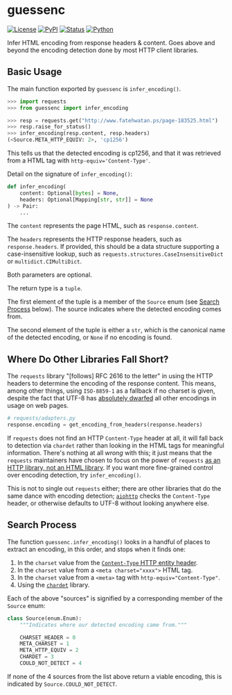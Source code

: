 # guessenc

[![License](https://img.shields.io/github/license/bsolomon1124/guessenc.svg)](https://github.com/bsolomon1124/guessenc/blob/master/LICENSE)
[![PyPI](https://img.shields.io/pypi/v/guessenc.svg)](https://pypi.org/project/guessenc/)
[![Status](https://img.shields.io/pypi/status/guessenc.svg)](https://pypi.org/project/guessenc/)
[![Python](https://img.shields.io/pypi/pyversions/guessenc.svg)](https://pypi.org/project/guessenc)

Infer HTML encoding from response headers &amp; content.  Goes above and beyond the encoding detection done by most HTTP client libraries.

## Basic Usage

The main function exported by `guessenc` is `infer_encoding()`.

```python
>>> import requests
>>> from guessenc import infer_encoding

>>> resp = requests.get("http://www.fatehwatan.ps/page-183525.html")
>>> resp.raise_for_status()
>>> infer_encoding(resp.content, resp.headers)
(<Source.META_HTTP_EQUIV: 2>, 'cp1256')
```

This tells us that the detected encoding is cp1256, and that it was retrieved from a <meta> HTML tag with ``http-equiv='Content-Type'``.

Detail on the signature of `infer_encoding()`:

```python
def infer_encoding(
    content: Optional[bytes] = None,
    headers: Optional[Mapping[str, str]] = None
) -> Pair:
    ...
```

The `content` represents the page HTML, such as `response.content`.

The `headers` represents the HTTP response headers, such as `response.headers`.
If provided, this should be a data structure supporting a case-insensitive lookup, such as `requests.structures.CaseInsensitiveDict`
or `multidict.CIMultiDict`.

Both parameters are optional.

The return type is a `tuple`.

The first element of the tuple is a member of the `Source` enum (see [Search Process](#search-process) below).  The source indicates where
the detected encoding comes from.

The second element of the tuple is either a `str`, which is the canonical name of the detected encoding, or `None` if no encoding is found.

## Where Do Other Libraries Fall Short?

The `requests` library "[follows] RFC 2616 to the letter" in using the HTTP headers to determine the encoding of the response content.  This
means, among other things, using `ISO-8859-1` as a fallback if no charset is given, despite the fact that UTF-8 has [absolutely
dwarfed](https://en.wikipedia.org/wiki/UTF-8#/media/File:Utf8webgrowth.svg) all other encodings in usage on web pages.

```python
# requests/adapters.py
response.encoding = get_encoding_from_headers(response.headers)
```

If `requests` does not find an HTTP `Content-Type` header at all, it will fall back to detection via `chardet` rather than looking in the
HTML tags for meaningful information.  There's nothing at all _wrong_ with this; it just means that the `requests` maintainers have chosen to
focus on the power of `requests` [as an HTTP library, not an HTML library](https://github.com/psf/requests/issues/2266).  If you want more fine-grained control over encoding detection,
try `infer_encoding()`.

This is not to single out `requests` either; there are other libraries that do the same dance with encoding detection;
[`aiohttp`](https://github.com/aio-libs/aiohttp/blob/master/aiohttp/client_reqrep.py) checks the `Content-Type` header, or otherwise
defaults to UTF-8 without looking anywhere else.

## Search Process

The function `guessenc.infer_encoding()` looks in a handful of places to extract an encoding, in this order, and stops when it finds one:

1. In the `charset` value from the [`Content-Type` HTTP entity header](https://developer.mozilla.org/en-US/docs/Web/HTTP/Headers/Content-Type).
2. In the `charset` value from a `<meta charset="xxxx">` HTML tag.
3. In the `charset` value from a `<meta>` tag with `http-equiv="Content-Type"`.
4. Using the [`chardet`](https://chardet.readthedocs.io/en/latest/) library.

Each of the above "sources" is signified by a corresponding member of the `Source` enum:

```python
class Source(enum.Enum):
    """Indicates where our detected encoding came from."""

    CHARSET_HEADER = 0
    META_CHARSET = 1
    META_HTTP_EQUIV = 2
    CHARDET = 3
    COULD_NOT_DETECT = 4
```

If none of the 4 sources from the list above return a viable encoding, this is indicated by `Source.COULD_NOT_DETECT`.
